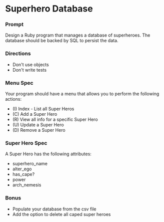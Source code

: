 # Superhero Database

### Prompt

Design a Ruby program that manages a database of superheroes.
The database should be backed by SQL to persist the data.

### Directions

* Don't use objects
* Don't write tests

### Menu Spec

Your program should have a menu that allows you
to perform the following actions:

* (I) Index - List all Super Heros
* (C) Add a Super Hero
* (R) View all info for a specific Super Hero
* (U) Update a Super Hero
* (D) Remove a Super Hero

### Super Hero Spec

A Super Hero has the following attributes:

* superhero_name
* alter_ego
* has_cape?
* power
* arch_nemesis

### Bonus

* Populate your database from the csv file
* Add the option to delete all caped super heroes
